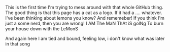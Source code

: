 This is the first time I'm trying to mess around with that whole GitHub thing. 
The good thing is that this page has a cat as a logo. If it had a .... whatever.
I've been thinking about lemons you know? 
And rememeber! If you think I'm just a some nerd, then you are wrong!
I AM The MaN ThAt iS goINg To burn your house down with the LeMonS

And again here I am tied and bound, feeling low, i don't know what was later in that song
